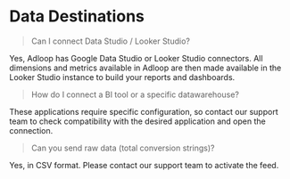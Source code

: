 # Data Destinations

> Can I connect Data Studio / Looker Studio?

Yes, Adloop has Google Data Studio or Looker Studio connectors. All dimensions and metrics available in Adloop are then made available in the Looker Studio instance to build your reports and dashboards.

&#x20;

> How do I connect a BI tool or a specific datawarehouse?

These applications require specific configuration, so contact our support team to check compatibility with the desired application and open the connection.

&#x20;

> Can you send raw data (total conversion strings)?

Yes, in CSV format. Please contact our support team to activate the feed.
